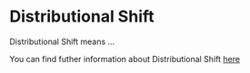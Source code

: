# Distributional Shift

Distributional Shift means ...

You can find futher information about Distributional Shift [here](../T3.2/distributional_shift.md)
